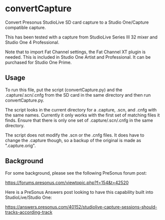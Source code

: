 # convertCapture
Convert Presonus StudioLive SD card capture to a Studio One/Capture compatible capture.

This has been tested with a capture from StudioLive Series III 32 mixer and Studio One 4 Professional.

Note that to import Fat Channel settings, the Fat Channel XT plugin is needed.  This is included in Studio One Artist and Professional.  It can be purchased for Studio One Prime.

## Usage
To run this file, put the script (convertCapture.py) and the .capture/.scn/.cnfg from the SD card in the same directory and then run convertCapture.py.

The script looks in the current directory for a .capture, .scn, and .cnfg with the same names.  Currently it only works with the first set of matching files it finds.  Ensure that there is only one set of .capture/.scn/.cnfg in the same directory.

The script does not modify the .scn or the .cnfg files.  It does have to change the .capture though, so a backup of the original is made as ".capture.orig".

## Background

For some background, please see the following PreSonus forum post:

https://forums.presonus.com/viewtopic.php?f=154&t=42520

Here is a PreSonus Answers post looking to have this capability built into StudioLive/Studio One:

https://answers.presonus.com/40152/studiolive-capture-sessions-should-tracks-according-track

